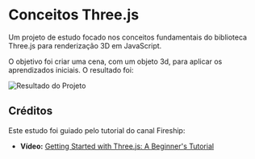 # Conceitos Three.js

Um projeto de estudo focado nos conceitos fundamentais do biblioteca Three.js para renderização 3D em JavaScript.

O objetivo foi criar uma cena, com um objeto 3d, para aplicar os aprendizados iniciais. O resultado foi:

![Resultado do Projeto](https://github.com/user-attachments/assets/9a3406ab-ac12-40d9-9ec7-daaf69722b25)


## Créditos

Este estudo foi guiado pelo tutorial do canal Fireship:

- **Vídeo:** [Getting Started with Three.js: A Beginner's Tutorial](https://www.youtube.com/watch?v=Q7AOvWpIYV4)
